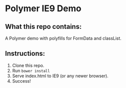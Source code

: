 # Polymer IE9 Demo

## What this repo contains:
A Polymer demo with polyfills for FormData and classList.

## Instructions:
1. Clone this repo.
2. Run `bower install`
3. Serve index.html to IE9 (or any newer browser).
4. Success!